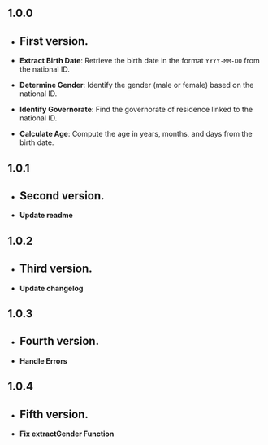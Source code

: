 ## 1.0.0

- ## First version.

- **Extract Birth Date**: Retrieve the birth date in the format `YYYY-MM-DD` from the national ID.
- **Determine Gender**: Identify the gender (male or female) based on the national ID.
- **Identify Governorate**: Find the governorate of residence linked to the national ID.
- **Calculate Age**: Compute the age in years, months, and days from the birth date.


## 1.0.1

- ## Second version.

- **Update readme**

## 1.0.2

- ## Third version.

- **Update changelog**

## 1.0.3

- ## Fourth version.

- **Handle Errors**

## 1.0.4

- ## Fifth version.

- **Fix extractGender Function**